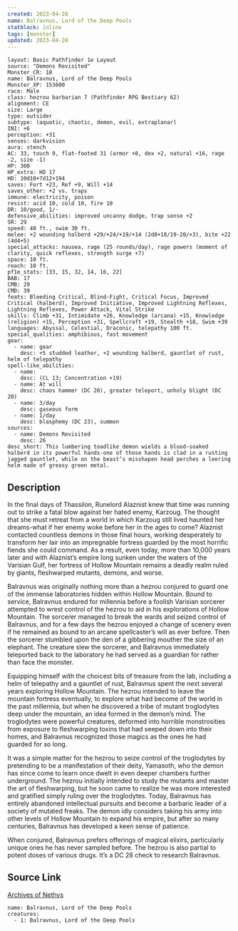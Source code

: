 ```yaml
---
created: 2023-04-28
name: Balravnus, Lord of the Deep Pools
statblock: inline
tags: [monster]
updated: 2023-04-28
---
```

```statblock
layout: Basic Pathfinder 1e Layout
source: "Demons Revisited"
Monster_CR: 18
name: Balravnus, Lord of the Deep Pools
Monster_XP: 153600
race: Male
class: hezrou barbarian 7 (Pathfinder RPG Bestiary 62)
alignment: CE
size: Large
type: outsider
subtype: (aquatic, chaotic, demon, evil, extraplanar)
INI: +6
perception: +31
senses: darkvision
aura: stench
AC: 33, touch 9, flat-footed 31 (armor +8, dex +2, natural +16, rage -2, size -1)
HP: 300
HP_extra: HD 17
HD: 10d10+7d12+194
saves: Fort +23, Ref +9, Will +14
saves_other: +2 vs. traps
immune: electricity, poison
resist: acid 10, cold 10, fire 10
DR: 10/good, 1/-
defensive_abilities: improved uncanny dodge, trap sense +2
SR: 29
speed: 40 ft., swim 30 ft.
melee: +2 wounding halberd +29/+24/+19/+14 (2d8+18/19-20/×3), bite +22 (4d4+5)
special_attacks: nausea, rage (25 rounds/day), rage powers (moment of clarity, quick reflexes, strength surge +7)
space: 10 ft.
reach: 10 ft.
pf1e_stats: [33, 15, 32, 14, 16, 22]
BAB: 17
CMB: 29
CMD: 39
feats: Bleeding Critical, Blind-Fight, Critical Focus, Improved Critical (halberd), Improved Initiative, Improved Lightning Reflexes, Lightning Reflexes, Power Attack, Vital Strike
skills: Climb +31, Intimidate +26, Knowledge (arcana) +15, Knowledge (religion) +15, Perception +31, Spellcraft +19, Stealth +18, Swim +39
languages: Abyssal, Celestial, Draconic, telepathy 100 ft.
special_qualities: amphibious, fast movement
gear:
  - name: gear
    desc: +5 studded leather, +2 wounding halberd, gauntlet of rust, helm of telepathy
spell-like_abilities:
  - name:
    desc: (CL 13; Concentration +19)
  - name: At will
    desc: chaos hammer (DC 20), greater teleport, unholy blight (DC 20)
  - name: 3/day
    desc: gaseous form
  - name: 1/day
    desc: blasphemy (DC 23), summon
sources:
  - name: Demons Revisited
    desc: 26
desc_short: This lumbering toadlike demon wields a blood-soaked halberd in its powerful hands-one of those hands is clad in a rusting jagged gauntlet, while on the beast’s misshapen head perches a leering helm made of greasy green metal.
```
## Description
In the final days of Thassilon, Runelord Alaznist knew that time was running out to strike a fatal blow against her hated enemy, Karzoug. The thought that she must retreat from a world in which Karzoug still lived haunted her dreams-what if her enemy woke before her in the ages to come? Alaznist contacted countless demons in those final hours, working desperately to transform her lair into an impregnable fortress guarded by the most horrific fiends she could command. As a result, even today, more than 10,000 years later and with Alaznist’s empire long sunken under the waters of the Varisian Gulf, her fortress of Hollow Mountain remains a deadly realm ruled by giants, fleshwarped mutants, demons, and worse.

Balravnus was originally nothing more than a hezrou conjured to guard one of the immense laboratories hidden within Hollow Mountain. Bound to service, Balravnus endured for millennia before a foolish Varisian sorcerer attempted to wrest control of the hezrou to aid in his explorations of Hollow Mountain. The sorcerer managed to break the wards and seized control of Balravnus, and for a few days the hezrou enjoyed a change of scenery even if he remained as bound to an arcane spellcaster’s will as ever before. Then the sorcerer stumbled upon the den of a gibbering mouther the size of an elephant. The creature slew the sorcerer, and Balravnus immediately teleported back to the laboratory he had served as a guardian for rather than face the monster.

Equipping himself with the choicest bits of treasure from the lab, including a helm of telepathy and a gauntlet of rust, Balravnus spent the next several years exploring Hollow Mountain. The hezrou intended to leave the mountain fortress eventually, to explore what had become of the world in the past millennia, but when he discovered a tribe of mutant troglodytes deep under the mountain, an idea formed in the demon’s mind. The troglodytes were powerful creatures, deformed into horrible monstrosities from exposure to fleshwarping toxins that had seeped down into their homes, and Balravnus recognized those magics as the ones he had guarded for so long.

It was a simple matter for the hezrou to seize control of the troglodytes by pretending to be a manifestation of their deity, Yamasoth, who the demon has since come to learn once dwelt in even deeper chambers further underground. The hezrou initially intended to study the mutants and master the art of fleshwarping, but he soon came to realize he was more interested and gratified simply ruling over the troglodytes. Today, Balravnus has entirely abandoned intellectual pursuits and become a barbaric leader of a society of mutated freaks. The demon idly considers taking his army into other levels of Hollow Mountain to expand his empire, but after so many centuries, Balravnus has developed a keen sense of patience.

When conjured, Balravnus prefers offerings of magical elixirs, particularly unique ones he has never sampled before. The hezrou is also partial to potent doses of various drugs. It’s a DC 28 check to research Balravnus.
## Source Link
[Archives of Nethys](https://aonprd.com/MonsterDisplay.aspx?ItemName=Balravnus%2C%20Lord%20of%20the%20Deep%20Pools)
```encounter-table
name: Balravnus, Lord of the Deep Pools
creatures:
  - 1: Balravnus, Lord of the Deep Pools
```
